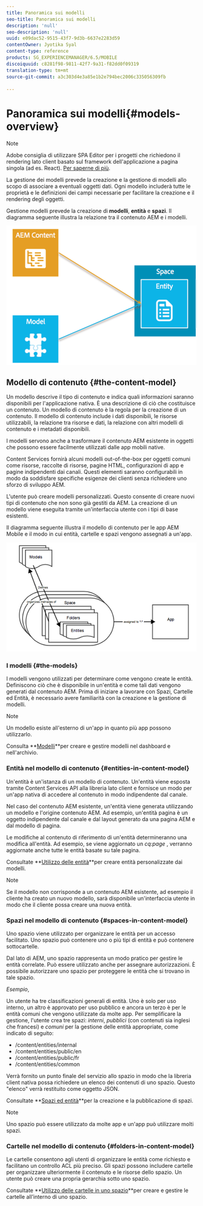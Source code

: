 ```yaml
---
title: Panoramica sui modelli
seo-title: Panoramica sui modelli
description: 'null'
seo-description: 'null'
uuid: e09dac52-9515-43f7-9d3b-6637e2283d59
contentOwner: Jyotika Syal
content-type: reference
products: SG_EXPERIENCEMANAGER/6.5/MOBILE
discoiquuid: c8281f98-9811-42f7-9a31-f82dd0f09319
translation-type: tm+mt
source-git-commit: a3c303d4e3a85e1b2e794bec2006c335056309fb

---
```



# Panoramica sui modelli{#models-overview}

>[!NOTE]
>
>Adobe consiglia di utilizzare SPA Editor per i progetti che richiedono il rendering lato client basato sul framework dell&#39;applicazione a pagina singola (ad es. React). [Per saperne di più](/help/sites-developing/spa-overview.md).

La gestione dei modelli prevede la creazione e la gestione di modelli allo scopo di associare a eventuali oggetti dati. Ogni modello includerà tutte le proprietà e le definizioni dei campi necessarie per facilitare la creazione e il rendering degli oggetti.

Gestione modelli prevede la creazione di **modelli**, **entità** e **spazi**. Il diagramma seguente illustra la relazione tra il contenuto AEM e i modelli.

![chlimage_1-81](assets/chlimage_1-81.png)

## Modello di contenuto {#the-content-model}

Un modello descrive il tipo di contenuto e indica quali informazioni saranno disponibili per l&#39;applicazione nativa. È una descrizione di ciò che costituisce un contenuto. Un modello di contenuto è la regola per la creazione di un contenuto. Il modello di contenuto include i dati disponibili, le risorse utilizzabili, la relazione tra risorse e dati, la relazione con altri modelli di contenuto e i metadati disponibili.

I modelli servono anche a trasformare il contenuto AEM esistente in oggetti che possono essere facilmente utilizzati dalle app mobili native.

Content Services fornirà alcuni modelli out-of-the-box per oggetti comuni come risorse, raccolte di risorse, pagine HTML, configurazioni di app e pagine indipendenti dai canali. Questi elementi saranno configurabili in modo da soddisfare specifiche esigenze dei clienti senza richiedere uno sforzo di sviluppo AEM.

L&#39;utente può creare modelli personalizzati. Questo consente di creare nuovi tipi di contenuto che non sono già gestiti da AEM. La creazione di un modello viene eseguita tramite un&#39;interfaccia utente con i tipi di base esistenti.

Il diagramma seguente illustra il modello di contenuto per le app AEM Mobile e il modo in cui entità, cartelle e spazi vengono assegnati a un&#39;app.

![chlimage_1-82](assets/chlimage_1-82.png)

### I modelli {#the-models}

I modelli vengono utilizzati per determinare come vengono create le entità. Definiscono ciò che è disponibile in un&#39;entità e come tali dati vengono generati dal contenuto AEM. Prima di iniziare a lavorare con Spazi, Cartelle ed Entità, è necessario avere familiarità con la creazione e la gestione di modelli.

>[!NOTE]
>
>Un modello esiste all&#39;esterno di un&#39;app in quanto più app possono utilizzarlo.


Consulta **[Modelli](/help/mobile/administer-mobile-apps.md)**per creare e gestire modelli nel dashboard e nell&#39;archivio.

### Entità nel modello di contenuto {#entities-in-content-model}

Un&#39;entità è un&#39;istanza di un modello di contenuto. Un&#39;entità viene esposta tramite Content Services API alla libreria lato client e fornisce un modo per un&#39;app nativa di accedere al contenuto in modo indipendente dal canale.

Nel caso del contenuto AEM esistente, un&#39;entità viene generata utilizzando un modello e l&#39;origine contenuto AEM. Ad esempio, un&#39;entità pagina è un oggetto indipendente dal canale e dal layout generato da una pagina AEM e dal modello di pagina.

Le modifiche al contenuto di riferimento di un&#39;entità determineranno una modifica all&#39;entità. Ad esempio, se viene aggiornato un *cq:page* , verranno aggiornate anche tutte le entità basate su tale pagina.

Consultate **[Utilizzo delle entità](/help/mobile/spaces-and-entities.md)**per creare entità personalizzate dai modelli.

>[!NOTE]
>
>Se il modello non corrisponde a un contenuto AEM esistente, ad esempio il cliente ha creato un nuovo modello, sarà disponibile un&#39;interfaccia utente in modo che il cliente possa creare una nuova entità.


### Spazi nel modello di contenuto {#spaces-in-content-model}

Uno spazio viene utilizzato per organizzare le entità per un accesso facilitato. Uno spazio può contenere uno o più tipi di entità e può contenere sottocartelle.

Dal lato di AEM, uno spazio rappresenta un modo pratico per gestire le entità correlate. Può essere utilizzato anche per assegnare autorizzazioni. È possibile autorizzare uno spazio per proteggere le entità che si trovano in tale spazio.

*Esempio*,

Un utente ha tre classificazioni generali di entità. Uno è solo per uso interno, un altro è approvato per uso pubblico e ancora un terzo è per le entità comuni che vengono utilizzate da molte app. Per semplificare la gestione, l&#39;utente crea tre spazi: *interni*, *pubblici* (con contenuti sia inglesi che francesi) e *comuni* per la gestione delle entità appropriate, come indicato di seguito:

* /content/entities/internal
* /content/entities/public/en
* /content/entities/public/fr
* /content/entities/common

Verrà fornito un punto finale del servizio allo spazio in modo che la libreria client nativa possa richiedere un elenco dei contenuti di uno spazio. Questo &quot;elenco&quot; verrà restituito come oggetto JSON.

Consultate **[Spazi ed entità](/help/mobile/spaces-and-entities.md)**per la creazione e la pubblicazione di spazi.

>[!NOTE]
>
>Uno spazio può essere utilizzato da molte app e un&#39;app può utilizzare molti spazi.

### Cartelle nel modello di contenuto {#folders-in-content-model}

Le cartelle consentono agli utenti di organizzare le entità come richiesto e facilitano un controllo ACL più preciso. Gli spazi possono includere cartelle per organizzare ulteriormente il contenuto e le risorse dello spazio. Un utente può creare una propria gerarchia sotto uno spazio.

Consultate **[Utilizzo delle cartelle in uno spazio](/help/mobile/spaces-and-entities.md)**per creare e gestire le cartelle all’interno di uno spazio.
